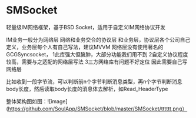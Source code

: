 # SMSocket
轻量级IM网络框架，基于BSD Socket，适用于自定义IM网络协议开发

IM业务一般分为网络层 网络和业务交合的协议层 和业务层，协议层各个公司自己定义，业务层每个人有自己写法，建议MVVM
网络层没有使用著名的GCGSyncsocket，
1此库强大但臃肿，大部分功能我们用不到
2自定义协议程度较高，需要与之适配的网络层写法
3三方网络库有问题不好定位
因此需要自己写网络层

比如收到一段字节流，可以判断前n个字节判断消息类型，再n个字节判断消息body长度，然后读取body长度的消息体去解析，如Read_HeaderType

整体架构图如图：![image](https://github.com/SoulApp/SMSocket/blob/master/SMSocket/tttttt.png）
